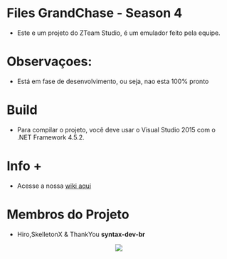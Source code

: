 # Files GrandChase - Season 4

- Este e um projeto do ZTeam Studio, é um emulador feito pela equipe.

# Observaçoes:
- Está em fase de desenvolvimento, ou seja, nao esta 100% pronto

# Build
- Para compilar o projeto, você deve usar o Visual Studio 2015 com o .NET Framework 4.5.2.

# Info + 
- Acesse a nossa [wiki aqui](https://github.com/SkelletonX/GrandChaseIV/wiki)

# Membros do Projeto
- Hiro,SkelletonX & ThankYou **syntax-dev-br**

<p align="center">
  <img src="http://i.imgur.com/tSELp6l.png"/>
  </p>
